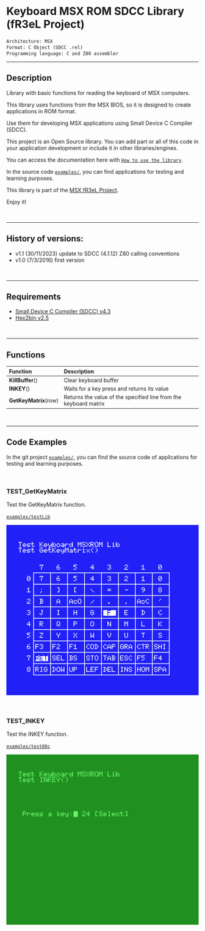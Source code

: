 # Keyboard MSX ROM SDCC Library (fR3eL Project)

```
Architecture: MSX
Format: C Object (SDCC .rel)
Programming language: C and Z80 assembler
```

---

## Description

Library with basic functions for reading the keyboard of MSX computers.

This library uses functions from the MSX BIOS, so it is designed to create applications in ROM format.
  
Use them for developing MSX applications using Small Device C Compiler (SDCC).

This project is an Open Source library. 
You can add part or all of this code in your application development or include it in other libraries/engines.

You can access the documentation here with [`How to use the library`](docs/HOWTO.md).

In the source code [`examples/`](examples/), you can find applications for testing and learning purposes.

This library is part of the [MSX fR3eL Project](https://github.com/mvac7/SDCC_MSX_fR3eL).

Enjoy it!

<br/>

---

## History of versions:

- v1.1 (30/11/2023) update to SDCC (4.1.12) Z80 calling conventions
- v1.0 (7/3/2016) first version

<br/>

---

## Requirements

- [Small Device C Compiler (SDCC) v4.3](http://sdcc.sourceforge.net/)
- [Hex2bin v2.5](http://hex2bin.sourceforge.net/)

<br/>

---

## Functions

| Function | Description |
| :---     | :---        |
| **KillBuffer**() | Clear keyboard buffer |
| **INKEY**() | Waits for a key press and returns its value |
| **GetKeyMatrix**(row) | Returns the value of the specified line from the keyboard matrix |

<br/>

---

## Code Examples

In the git project [`examples/`](../examples/), you can find the source code of applications for testing and learning purposes.

<br/>

### TEST_GetKeyMatrix

Test the GetKeyMatrix function.

[`examples/testLib`](examples/TEST_GetKeyMatrix)

![Example screenshot](docs/pics/TEST_GetKeyMatrix_0000.png) 

<br/>

### TEST_INKEY

Test the INKEY function.

[`examples/test80c`](examples/TEST_INKEY)

![Example screenshot](docs/pics/TEST_INKEY_0000.png) 
